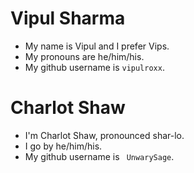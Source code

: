 # Vipul Sharma
* My name is Vipul and I prefer Vips.
* My pronouns are he/him/his.
* My github username is `vipulroxx`.

# Charlot Shaw

* I'm Charlot Shaw, pronounced shar-lo.
* I go by he/him/his.
* My github username is ` UnwarySage`.
